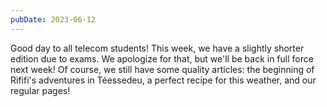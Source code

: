 ```yaml
---
pubDate: 2023-06-12
---
```

Good day to all telecom students! This week, we have a slightly shorter edition due to exams. We apologize for that, but we'll be back in full force next week! Of course, we still have some quality articles: the beginning of Rififi's adventures in Téessedeu, a perfect recipe for this weather, and our regular pages!